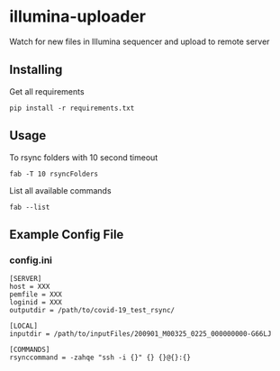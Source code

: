 # illumina-uploader
Watch for new files in Illumina sequencer and upload to remote server

## Installing
Get all requirements
```
pip install -r requirements.txt
```
## Usage
To rsync folders with 10 second timeout
```
fab -T 10 rsyncFolders
```

List all available commands
```
fab --list
```

## Example Config File

### config.ini

```
[SERVER]
host = XXX
pemfile = XXX
loginid = XXX
outputdir = /path/to/covid-19_test_rsync/

[LOCAL]
inputdir = /path/to/inputFiles/200901_M00325_0225_000000000-G66LJ

[COMMANDS]
rsynccommand = -zahqe "ssh -i {}" {} {}@{}:{}
```
